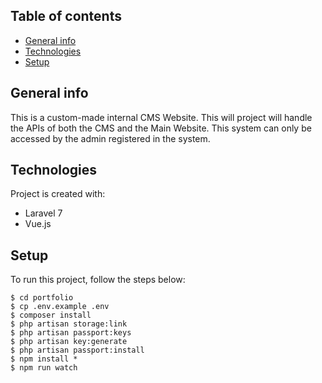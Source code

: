 ## Table of contents
* [General info](#general-info)
* [Technologies](#technologies)
* [Setup](#setup)

## General info
This is a custom-made internal CMS Website. This will project will handle the APIs of both the CMS and the Main Website. This system can only be accessed by the admin registered in the system. 
	
## Technologies
Project is created with:
* Laravel 7
* Vue.js
	
## Setup
To run this project, follow the steps below:

```
$ cd portfolio
$ cp .env.example .env
$ composer install 
$ php artisan storage:link
$ php artisan passport:keys
$ php artisan key:generate
$ php artisan passport:install
$ npm install *
$ npm run watch
```

